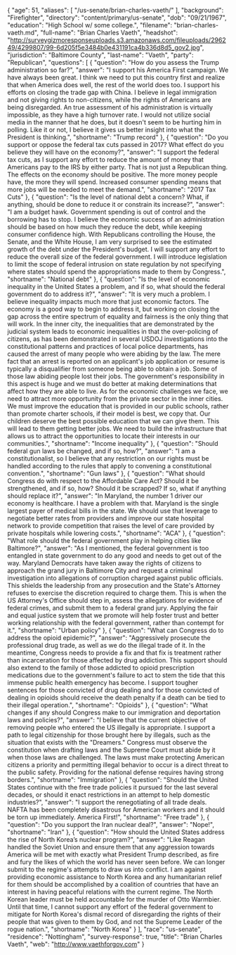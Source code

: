 {
  "age": 51,
  "aliases": [
    "/us-senate/brian-charles-vaeth/"
  ],
  "background": "Firefighter",
  "directory": "content/primary/us-senate",
  "dob": "09/21/1967",
  "education": "High School w/ some college.",
  "filename": "brian-charles-vaeth.md",
  "full-name": "Brian Charles Vaeth",
  "headshot": "http://surveygizmoresponseuploads.s3.amazonaws.com/fileuploads/296249/4299807/99-6d205f5e3484b0e431191ca4b336d8d5_gov2.jpg",
  "jurisdiction": "Baltimore County",
  "last-name": "Vaeth",
  "party": "Republican",
  "questions": [
    {
      "question": "How do you assess the Trump administration so far?",
      "answer": "I support his America First campaign. We have always been great. I think we need to put this country first and realize that when America does well, the rest of the world does too. I support his efforts on closing the trade gap with China. I believe in legal immigration and not giving rights to non-citizens, while the rights of Americans are being disregarded. An true assessment of his administration is virtually impossible, as they have a high turnover rate. I would not utilize social media in the manner that he does, but it doesn't seem to be hurting him in polling. Like it or not, I believe it gives us better insight into what the President is thinking.",
      "shortname": "Trump record"
    },
    {
      "question": "Do you support or oppose the federal tax cuts passed in 2017? What effect do you believe they will have on the economy?",
      "answer": "I support the federal tax cuts, as I support any effort to reduce the amount of money that Americans pay to the IRS by either party. That is not just a Republican thing. The effects on the economy should be positive. The more money people have, the more they will spend. Increased consumer spending means that more jobs will be needed to meet the demand.",
      "shortname": "2017 Tax Cuts"
    },
    {
      "question": "Is the level of national debt a concern? What, if anything, should be done to reduce it or constrain its increase?",
      "answer": "I am a budget hawk. Government spending is out of control and the borrowing has to stop. I believe the economic success of an administration should be based on how much they reduce the debt, while keeping consumer confidence high. With Republicans controlling the House, the Senate, and the White House, I am very surprised to see the estimated growth of the debt under the President's budget. I will support any effort to reduce the overall size of the federal government. I will introduce legislation to limit the scope of federal intrusion on state regulation by not specifying where states should spend the appropriations made to them by Congress.",
      "shortname": "National debt"
    },
    {
      "question": "Is the level of economic inequality in the United States a problem, and if so, what should the federal government do to address it?",
      "answer": "It is very much a problem. I believe inequality impacts much more that just economic factors. The economy is a good way to begin to address it, but working on closing the gap across the entire spectrum of equality and fairness is the only thing that will work. In the inner city, the inequalities that are demonstrated by the judicial system leads to economic inequalities in that the over-policing of citizens, as has been demonstrated in several USDOJ investigations into the constitutional patterns and practices of local police departments, has caused the arrest of many people who were abiding by the law. The mere fact that an arrest is reported on an applicant's job application or resume is typically a disqualifier from someone being able to obtain a job. Some of those law abiding people lost their jobs. The government's responsibility in this aspect is huge and we must do better at making determinations that affect how they are able to live. As for the economic challenges we face, we need to attract more opportunity from the private sector in the inner cities. We must improve the education that is provided in our public schools, rather than promote charter schools, if their model is best, we copy that. Our children deserve the best possible education that we can give them. This will lead to them getting better jobs. We need to build the infrastructure that allows us to attract the opportunities to locate their interests in our communities.",
      "shortname": "Income inequality"
    },
    {
      "question": "Should federal gun laws be changed, and if so, how?",
      "answer": "I am a constitutionalist, so I believe that any restriction on our rights must be handled according to the rules that apply to convening a constitutional convention.",
      "shortname": "Gun laws"
    },
    {
      "question": "What should Congress do with respect to the Affordable Care Act? Should it be strengthened, and if so, how? Should it be scrapped? If so, what if anything should replace it?",
      "answer": "In Maryland, the number 1 driver our economy is healthcare. I have a problem with that. Maryland is the single largest payer of medical bills in the state. We should use that leverage to negotiate better rates from providers and improve our state hospital network to provide competition that raises the level of care provided by private hospitals while lowering costs.",
      "shortname": "ACA"
    },
    {
      "question": "What role should the federal government play in helping cities like Baltimore?",
      "answer": "As I mentioned, the federal government is too entangled in state government to do any good and needs to get out of the way. Maryland Democrats have taken away the rights of citizens to approach the grand jury in Baltimore City and request a criminal investigation into allegations of corruption charged against public officials. This shields the leadership from any prosecution and the State's Attorney refuses to exercise the discretion required to charge them. This is when the US Attorney's Office should step in, assess the allegations for evidence of federal crimes, and submit them to a federal grand jury. Applying the fair and equal justice system that we promote will help foster trust and better working relationship with the federal government, rather than contempt for it.",
      "shortname": "Urban policy"
    },
    {
      "question": "What can Congress do to address the opioid epidemic?",
      "answer": "Aggressively prosecute the professional drug trade, as well as we do the illegal trade of it. In the meantime, Congress needs to provide a fix and that fix is treatment rather than incarceration for those affected by drug addiction. This support should also extend to the family of those addicted to opioid prescription medications due to the government's failure to act to stem the tide that this immense public health emergency has become. I support tougher sentences for those convicted of drug dealing and for those convicted of dealing in opioids should receive the death penalty if a death can be tied to their illegal operation.",
      "shortname": "Opioids"
    },
    {
      "question": "What changes if any should Congress make to our immigration and deportation laws and policies?",
      "answer": "I believe that the current objective of removing people who entered the US illegally is appropriate. I support a path to legal citizenship for those brought here by illegals, such as the situation that exists with the \"Dreamers.\" Congress must observe the constitution when drafting laws and the Supreme Court must abide by it when those laws are challenged. The laws must make protecting American citizens a priority and permitting illegal behavior to occur is a direct threat to the public safety. Providing for the national defense requires having strong borders.",
      "shortname": "Immigration"
    },
    {
      "question": "Should the United States continue with the free trade policies it pursued for the last several decades, or should it enact restrictions in an attempt to help domestic industries?",
      "answer": "I support the renegotiating of all trade deals. NAFTA has been completely disastrous for American workers and it should be torn up immediately. America First!",
      "shortname": "Free trade"
    },
    {
      "question": "Do you support the Iran nuclear deal?",
      "answer": "Nope!",
      "shortname": "Iran"
    },
    {
      "question": "How should the United States address the rise of North Korea’s nuclear program?",
      "answer": "Like Reagan handled the Soviet Union and ensure them that any aggression towards America will be met with exactly what President Trump described, as fire and fury the likes of which the world has never seen before. We can longer submit to the regime's attempts to draw us into conflict. I am against providing economic assistance to North Korea and any humanitarian relief for them should be accomplished by a coalition of countries that have an interest in having peaceful relations with the current regime. The North Korean leader must be held accountable for the murder of Otto Warmbier. Until that time, I cannot support any effort of the federal government to mitigate for North Korea's dismal record of disregarding the rights of their people that was given to them by God, and not the Supreme Leader of the rogue nation.",
      "shortname": "North Korea"
    }
  ],
  "race": "us-senate",
  "residence": "Nottingham",
  "survey-response": true,
  "title": "Brian Charles Vaeth",
  "web": "http://www.vaethforgov.com"
}
